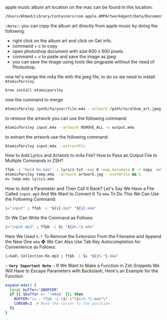 apple music album art location on the mac can be found in this location: 

```zsh
/Users/Ahmed/Library/Containers/com.apple.AMPArtworkAgent/Data/Documents/artwork
```

::`Note`::: you can copy the album art directly from apple music by doing the following: 
* right click on the album art and click on Get info. 
* command + c to copy 
* open photoshop document with size 600 x 600 pixels. 
* command + v to paste and save the image as jpeg
* you can save the image using tools like pngpaste without the need of Photoshop. 

now let's merge the m4a file with the jpeg file, to do so we need to install `AtomicParsley`

```zsh
brew install atomicparsley
```

now the command to merge

```zsh
AtomicParsley /path/to/your/file.m4a --artwork /path/to/album_art.jpeg
```

to remove the artwork you can use the following command: 

```zsh
AtomicParsley input.m4a --artwork REMOVE_ALL -o output.m4a
```

to extract the artwork use the following command: 

```zsh
AtomicParsley input.m4a --extractPix
```

How to Add Lyrics and Artwork to m4a File?
How to Pass an Output File to Multiple Commands in ZSH?
```zsh
ffpb -i "Hold On.m4a" -i lyrics.txt -map 0 -map_metadata 0 -c copy -metadata lyrics="$(cat lyrics.txt)" temp.m4a && \
AtomicParsley temp.m4a --artwork artwork.jpg --overWrite && \
mv temp.m4a lyrics.m4a
```
How to Add a Parameter and Then Call It Back?
Let's Say We Have a File Called `input.mp3` And We Want to Convert It To `m4a` To Do This We Can Use the Following Command: 

```zsh
i="input" ; ffpb -i "${i}.mp3" "${i}.m4a"
```

Or We Can Write the Command as Follows: 

```zsh
i="input.mp3" ; ffpb -i $i "${i%.*}.m4a"
```

Here We Used `%.*` To Remove the Extension From the Filename and Append the New One `m4a`
❖ We Can Also Use Tab Key Autocompletion for Convenience as Follows:

```zsh
i=Sad\ Collection-Re.mp3 ; ffpb -i $i "${i%.*}.m4a"
```

:: __`Very Important Note`__ :: If We Want to Make a Function in Zsh Snippets We Will Have to Escape Parameters with Backslash, Here's an Example for the Function

```zsh
expand-m4a() {
  local buffer="$BUFFER"
  if [[ $buffer =~ '~m4a$' ]]; then
    BUFFER="i= ; ffpb -i \$i \"\${i%.*}.m4a"\"
    CURSOR=2  # Move the cursor to the position
  fi
}
```
